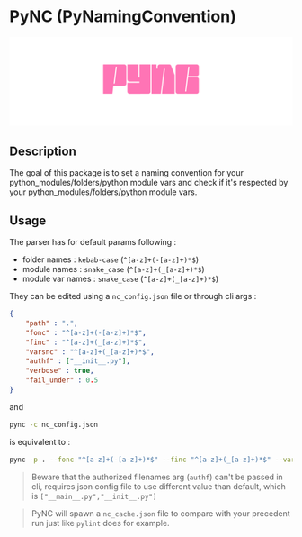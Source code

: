 # PyNC (PyNamingConvention)

<center>

!["logo"](assets/logo.png)

</center>

## Description

The goal of this package is to set a naming convention for your python_modules/folders/python module vars and check if it's respected by your python_modules/folders/python module vars.

## Usage

The parser has for default params following : 

- folder names : `kebab-case` (`^[a-z]+(-[a-z]+)*$`)
- module names : `snake_case` (`^[a-z]+(_[a-z]+)*$`)
- module var names : `snake_case` (`^[a-z]+(_[a-z]+)*$`)

They can be edited using a `nc_config.json` file or through cli args :

```json
{
    "path" : ".",
    "fonc" : "^[a-z]+(-[a-z]+)*$",
    "finc" : "^[a-z]+(_[a-z]+)*$",
    "varsnc" : "^[a-z]+(_[a-z]+)*$",
    "authf" : ["__init__.py"],
    "verbose" : true,
    "fail_under" : 0.5
}
```

and

```sh
pync -c nc_config.json
```

is equivalent to :

```sh
pync -p . --fonc "^[a-z]+(-[a-z]+)*$" --finc "^[a-z]+(_[a-z]+)*$" --varsnc "^[a-z]+(_[a-z]+)*$" -v --fail-under 0.5
```

> Beware that the authorized filenames arg (`authf`) can't be passed in cli, requires json config file to use different value than default, which is `["__main__.py","__init__.py"]`

> PyNC will spawn a `nc_cache.json` file to compare with your precedent run just like `pylint` does for example.